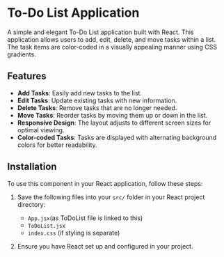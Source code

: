 # To-Do List Application

A simple and elegant To-Do List application built with React. This application allows users to add, edit, delete, and move tasks within a list. The task items are color-coded in a visually appealing manner using CSS gradients.

## Features

- **Add Tasks**: Easily add new tasks to the list.
- **Edit Tasks**: Update existing tasks with new information.
- **Delete Tasks**: Remove tasks that are no longer needed.
- **Move Tasks**: Reorder tasks by moving them up or down in the list.
- **Responsive Design**: The layout adjusts to different screen sizes for optimal viewing.
- **Color-coded Tasks**: Tasks are displayed with alternating background colors for better readability.

## Installation

To use this component in your React application, follow these steps:

1. Save the following files into your `src/` folder in your React project directory:
   
   - `App.jsx`(as ToDoList file is linked to this)
   - `ToDoList.jsx`
   - `index.css` (if styling is separate)


3. Ensure you have React set up and configured in your project.
